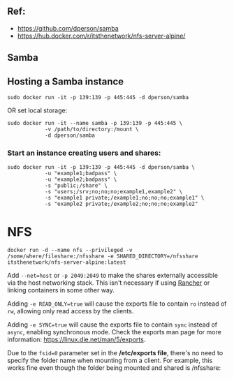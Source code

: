 ## Ref:
* https://github.com/dperson/samba
* https://hub.docker.com/r/itsthenetwork/nfs-server-alpine/

## Samba
## Hosting a Samba instance

```
sudo docker run -it -p 139:139 -p 445:445 -d dperson/samba
```

OR set local storage:

```
sudo docker run -it --name samba -p 139:139 -p 445:445 \
            -v /path/to/directory:/mount \
            -d dperson/samba
```



### Start an instance creating users and shares:

```
sudo docker run -it -p 139:139 -p 445:445 -d dperson/samba \
            -u "example1;badpass" \
            -u "example2;badpass" \
            -s "public;/share" \
            -s "users;/srv;no;no;no;example1,example2" \
            -s "example1 private;/example1;no;no;no;example1" \
            -s "example2 private;/example2;no;no;no;example2"
```



# NFS

```
docker run -d --name nfs --privileged -v /some/where/fileshare:/nfsshare -e SHARED_DIRECTORY=/nfsshare itsthenetwork/nfs-server-alpine:latest
```

Add `--net=host` or `-p 2049:2049` to make the shares externally accessible via the host networking stack. This isn't necessary if using [Rancher](http://rancher.com/) or linking containers in some other way.

Adding `-e READ_ONLY=true` will cause the exports file to contain `ro` instead of `rw`, allowing only read access by the clients.

Adding `-e SYNC=true` will cause the exports file to contain `sync` instead of `async`, enabling synchronous mode. Check the exports man page for more information: <https://linux.die.net/man/5/exports>.

Due to the `fsid=0` parameter set in the **/etc/exports file**, there's no need to specify the folder name when mounting from a client. For example, this works fine even though the folder being mounted and shared is /nfsshare: